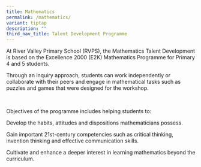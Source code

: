 ```yaml
---
title: Mathematics
permalink: /mathematics/
variant: tiptap
description: ""
third_nav_title: Talent Development Programme
---
```

<p>At River Valley Primary School (RVPS), the Mathematics Talent Development
is based on the Excellence 2000 (E2K) Mathematics Programme for Primary
4 and 5 students.</p>
<p>Through an inquiry approach, students can work independently or collaborate
with their peers and engage in mathematical tasks such as puzzles and games
that were designed for the workshop.</p>
<p>&nbsp;</p>
<p>Objectives of the programme includes helping students to:</p>
<p>Develop the habits, attitudes and dispositions mathematicians possess.</p>
<p>Gain important 21st-century competencies such as critical thinking, invention
thinking and effective communication skills.</p>
<p>Cultivate and enhance a deeper interest in learning mathematics beyond
the curriculum.</p>
<p></p>
